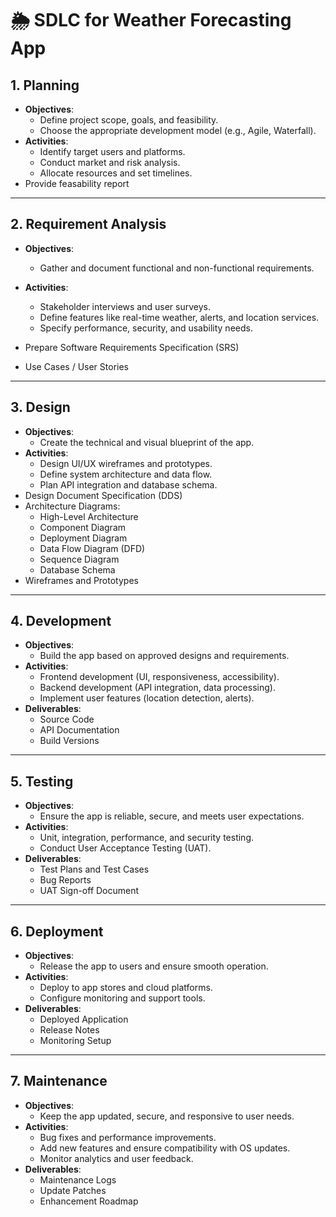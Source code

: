 # 🌦️ SDLC for Weather Forecasting App

## 1. **Planning**
- **Objectives**:
  - Define project scope, goals, and feasibility.
  - Choose the appropriate development model (e.g., Agile, Waterfall).
- **Activities**:
  - Identify target users and platforms.
  - Conduct market and risk analysis.
  - Allocate resources and set timelines.
- Provide feasability report

---

## 2. **Requirement Analysis**
- **Objectives**:
  - Gather and document functional and non-functional requirements.
- **Activities**:
  - Stakeholder interviews and user surveys.
  - Define features like real-time weather, alerts, and location services.
  - Specify performance, security, and usability needs.

- Prepare Software Requirements Specification (SRS)
- Use Cases / User Stories


---

## 3. **Design**
- **Objectives**:
  - Create the technical and visual blueprint of the app.
- **Activities**:
  - Design UI/UX wireframes and prototypes.
  - Define system architecture and data flow.
  - Plan API integration and database schema.
- Design Document Specification (DDS)
- Architecture Diagrams:
    - High-Level Architecture
    - Component Diagram
    - Deployment Diagram
    - Data Flow Diagram (DFD)
    - Sequence Diagram
    - Database Schema
- Wireframes and Prototypes

---

## 4. **Development**
- **Objectives**:
  - Build the app based on approved designs and requirements.
- **Activities**:
  - Frontend development (UI, responsiveness, accessibility).
  - Backend development (API integration, data processing).
  - Implement user features (location detection, alerts).
- **Deliverables**:
  - Source Code
  - API Documentation
  - Build Versions
---

## 5. **Testing**
- **Objectives**:
  - Ensure the app is reliable, secure, and meets user expectations.
- **Activities**:
  - Unit, integration, performance, and security testing.
  - Conduct User Acceptance Testing (UAT).
- **Deliverables**:
  - Test Plans and Test Cases
  - Bug Reports
  - UAT Sign-off Document

---

## 6. **Deployment**
- **Objectives**:
  - Release the app to users and ensure smooth operation.
- **Activities**:
  - Deploy to app stores and cloud platforms.
  - Configure monitoring and support tools.
- **Deliverables**:
  - Deployed Application
  - Release Notes
  - Monitoring Setup

---

## 7. **Maintenance**
- **Objectives**:
  - Keep the app updated, secure, and responsive to user needs.
- **Activities**:
  - Bug fixes and performance improvements.
  - Add new features and ensure compatibility with OS updates.
  - Monitor analytics and user feedback.
- **Deliverables**:
  - Maintenance Logs
  - Update Patches
  - Enhancement Roadmap
